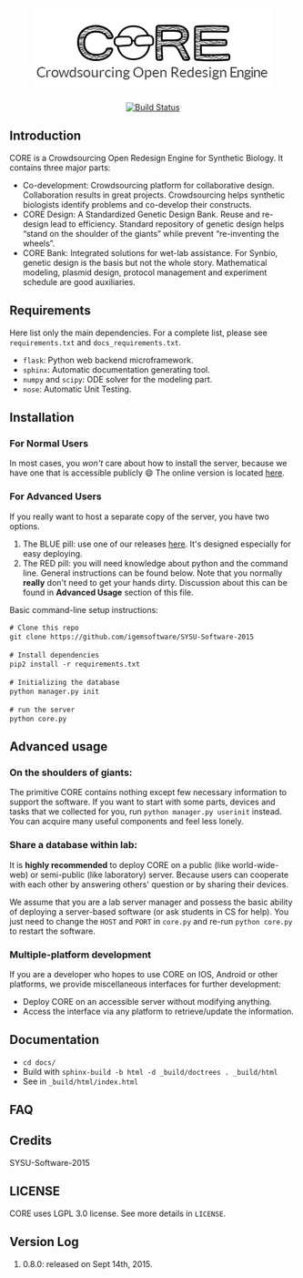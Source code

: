 <p align="center"><img src="https://raw.githubusercontent.com/igemsoftware/SYSU-Software-2015/master/server/static/img/common/logo.png"></p>

<p align="center">
  <a href="https://travis-ci.org/igemsoftware/SYSU-Software-2015.svg?branch=master"><img src="https://travis-ci.org/igemsoftware/SYSU-Software-2015.svg?branch=master" alt="Build Status"></a>
</p>

## Introduction

CORE is a Crowdsourcing Open Redesign Engine for Synthetic Biology. It contains three major parts:

  - Co-development: Crowdsourcing platform for collaborative design. Collaboration results in great projects. Crowdsourcing helps synthetic biologists identify problems and co-develop their constructs.
  - CORE Design: A Standardized Genetic Design Bank. Reuse and re-design lead to efficiency. Standard repository of genetic design helps “stand on the shoulder of the giants” while prevent “re-inventing the wheels”.
  - CORE Bank: Integrated solutions for wet-lab assistance. For Synbio, genetic design is the basis but not the whole story. Mathematical modeling, plasmid design, protocol management and experiment schedule are good auxiliaries.

## Requirements

Here list only the main dependencies. For a complete list, please see `requirements.txt` and `docs_requirements.txt`.

* `flask`: Python web backend microframework.
* `sphinx`: Automatic documentation generating tool.
* `numpy` and `scipy`: ODE solver for the modeling part.
* `nose`: Automatic Unit Testing.

## Installation

### For Normal Users
In most cases, you *won't* care about how to install the server, because we have one that is accessible publicly :smile:
The online version is located [here](http://core.sysusoftware.info).

### For Advanced Users
If you really want to host a separate copy of the server, you have two options.

1. The BLUE pill: use one of our releases [here](https://github.com/igemsoftware/SYSU-Software-2015/releases). It's designed especially for easy deploying.
2. The RED pill: you will need knowledge about python and the command line. General instructions can be found below. Note that you normally **really** don't need to get your hands dirty. Discussion about this can be found in **Advanced Usage** section of this file.

Basic command-line setup instructions:
```
# Clone this repo
git clone https://github.com/igemsoftware/SYSU-Software-2015

# Install dependencies
pip2 install -r requirements.txt

# Initializing the database
python manager.py init

# run the server
python core.py
```

## Advanced usage

### On the shoulders of giants:
The primitive CORE contains nothing except few necessary information to support the software. If you want to start with some parts, devices and tasks that we collected for you, run `python manager.py userinit` instead. You can acquire many useful components and feel less lonely.

### Share a database within lab:
It is **highly recommended** to deploy CORE on a public (like world-wide-web) or semi-public (like laboratory) server. Because users can cooperate with each other by answering others' question or by sharing their devices.

We assume that you are a lab server manager and possess the basic ability of deploying a server-based software (or ask students in CS for help). You just need to change the `HOST` and `PORT` in `core.py` and re-run `python core.py` to restart the software.

### Multiple-platform development
If you are a developer who hopes to use CORE on IOS, Android or other platforms, we provide miscellaneous interfaces for further development:

- Deploy CORE on an accessible server without modifying anything.
- Access the interface via any platform to retrieve/update the information.

## Documentation

- `cd docs/`
- Build with `sphinx-build -b html -d _build/doctrees . _build/html`
- See in `_build/html/index.html`

## FAQ

## Credits

SYSU-Software-2015

## LICENSE

CORE uses LGPL 3.0 license. See more details in `LICENSE`.

## Version Log
1. 0.8.0: released on Sept 14th, 2015.

